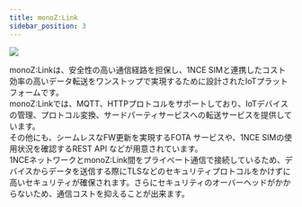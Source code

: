 ```yaml
---
title: monoZ:Link
sidebar_position: 3
---
```

<div className="card">
    <div className="card__body">
<img src={require('@site/static/img/monoZ-Jet-Integration.jpg').default} className="img-center" />
</div>
</div>

monoZ:Linkは、安全性の高い通信経路を担保し、1NCE SIMと連携したコスト効率の高いデータ転送をワンストップで実現するために設計されたIoTプラットフォームです。\
monoZ:Linkでは、MQTT、HTTPプロトコルをサポートしており、IoTデバイスの管理、プロトコル変換、サードパーティサービスへの転送サービスを提供しています。\
その他にも、シームレスなFW更新を実現するFOTA サービスや、1NCE SIMの使用状況を確認するREST API などが用意されています。\
1NCEネットワークとmonoZ:Link間をプライベート通信で接続しているため、デバイスからデータを送信する際にTLSなどのセキュリティプロトコルをかけずに高いセキュリティが確保されます。さらにセキュリティのオーバーヘッドがかからないため、通信コストを抑えることが出来ます。